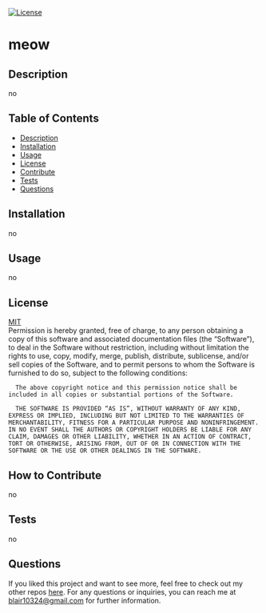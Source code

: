 
  [![License](https://img.shields.io/badge/license-MIT-green)](./LICENSE)
  # meow
    
  ## Description
  no
  
  ## Table of Contents
  - [Description](#Description)
  - [Installation](#Installation)
  - [Usage](#Usage)
  - [License](#License)
  - [Contribute](#Contribute)
  - [Tests](#Tests)
  - [Questions](#Questions)

  ## Installation
  no
    
  ## Usage
  no
  
  ## License
  [MIT](https://opensource.org/license/mit/)
  <br>
  Permission is hereby granted, free of charge, to any person obtaining a copy of this software and associated documentation files (the “Software”), to deal in the Software without restriction, including without limitation the rights to use, copy, modify, merge, publish, distribute, sublicense, and/or sell copies of the Software, and to permit persons to whom the Software is furnished to do so, subject to the following conditions:
      
      The above copyright notice and this permission notice shall be included in all copies or substantial portions of the Software.
      
      THE SOFTWARE IS PROVIDED “AS IS”, WITHOUT WARRANTY OF ANY KIND, EXPRESS OR IMPLIED, INCLUDING BUT NOT LIMITED TO THE WARRANTIES OF MERCHANTABILITY, FITNESS FOR A PARTICULAR PURPOSE AND NONINFRINGEMENT. IN NO EVENT SHALL THE AUTHORS OR COPYRIGHT HOLDERS BE LIABLE FOR ANY CLAIM, DAMAGES OR OTHER LIABILITY, WHETHER IN AN ACTION OF CONTRACT, TORT OR OTHERWISE, ARISING FROM, OUT OF OR IN CONNECTION WITH THE SOFTWARE OR THE USE OR OTHER DEALINGS IN THE SOFTWARE.
  
  ## How to Contribute 
  no
  
  ## Tests
  no
  
  ## Questions
  If you liked this project and want to see more, feel free to check out my 
  other repos [here](github.com/blairrrrwho/).  For any questions or inquiries, you can reach me at blair10324@gmail.com for further information.
